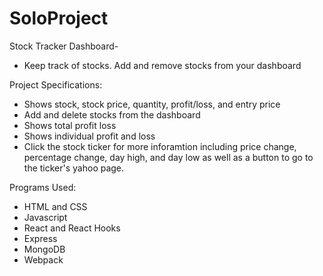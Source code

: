 # SoloProject

Stock Tracker Dashboard-
- Keep track of stocks. Add and remove stocks from your dashboard

Project Specifications:
- Shows stock, stock price, quantity, profit/loss, and entry price
- Add and delete stocks from the dashboard
- Shows total profit loss
- Shows individual profit and loss
- Click the stock ticker for more inforamtion including price change, percentage change, day high, and day low as well as a button to go to the ticker's yahoo page.

Programs Used:
- HTML and CSS
- Javascript
- React and React Hooks
- Express
- MongoDB
- Webpack

